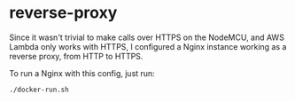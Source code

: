 # reverse-proxy

Since it wasn't trivial to make calls over HTTPS on the NodeMCU, and AWS Lambda only works with HTTPS, I configured a Nginx instance working as a reverse proxy, from HTTP to HTTPS.

To run a Nginx with this config, just run:

```
./docker-run.sh
```
